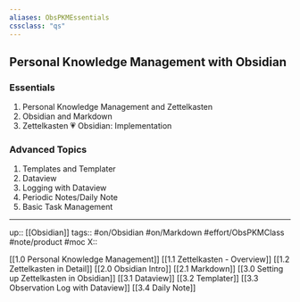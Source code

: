 ```yaml
---
aliases: ObsPKMEssentials
cssclass: "qs"
---
```

## Personal Knowledge Management with Obsidian

### Essentials

1. Personal Knowledge Management and  Zettelkasten
2. Obsidian and Markdown
3. Zettelkasten 💗 Obsidian:  Implementation

### Advanced Topics

1. Templates and Templater
2. Dataview
3. Logging with Dataview
4. Periodic Notes/Daily Note
5. Basic Task Management

---
up:: [[Obsidian]]
tags:: #on/Obsidian #on/Markdown #effort/ObsPKMClass #note/product #moc
X:: 

[[1.0 Personal Knowledge Management]]
[[1.1 Zettelkasten - Overview]]
[[1.2 Zettelkasten in Detail]]
[[2.0 Obsidian Intro]]
[[2.1 Markdown]]
[[3.0 Setting up Zettelkasten in Obsidian]]
[[3.1 Dataview]]
[[3.2 Templater]]
[[3.3 Observation Log with Dataview]]
[[3.4 Daily Note]]









